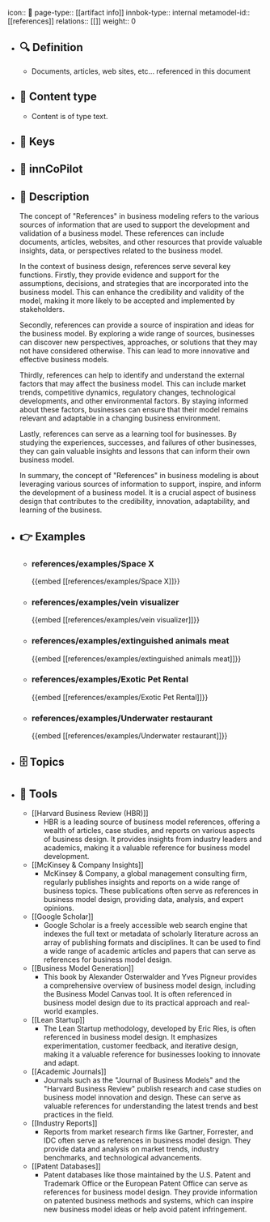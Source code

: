 icon:: 🧿
page-type:: [[artifact info]]
innbok-type:: internal
metamodel-id:: [[references]]
relations:: [[]]
weight:: 0

- ## 🔍 Definition
  - Documents, articles, web sites, etc... referenced in this document
- ## 📰 Content type 
  - Content is of type text.
  
- ## 🔑 Keys
  
- ## 🤖 innCoPilot
  
- ## 📖 Description
  The concept of "References" in business modeling refers to the various sources of information that are used to support the development and validation of a business model. These references can include documents, articles, websites, and other resources that provide valuable insights, data, or perspectives related to the business model.
  
  In the context of business design, references serve several key functions. Firstly, they provide evidence and support for the assumptions, decisions, and strategies that are incorporated into the business model. This can enhance the credibility and validity of the model, making it more likely to be accepted and implemented by stakeholders.
  
  Secondly, references can provide a source of inspiration and ideas for the business model. By exploring a wide range of sources, businesses can discover new perspectives, approaches, or solutions that they may not have considered otherwise. This can lead to more innovative and effective business models.
  
  Thirdly, references can help to identify and understand the external factors that may affect the business model. This can include market trends, competitive dynamics, regulatory changes, technological developments, and other environmental factors. By staying informed about these factors, businesses can ensure that their model remains relevant and adaptable in a changing business environment.
  
  Lastly, references can serve as a learning tool for businesses. By studying the experiences, successes, and failures of other businesses, they can gain valuable insights and lessons that can inform their own business model.
  
  In summary, the concept of "References" in business modeling is about leveraging various sources of information to support, inspire, and inform the development of a business model. It is a crucial aspect of business design that contributes to the credibility, innovation, adaptability, and learning of the business.
- ## 👉 Examples
  - ### references/examples/Space X
    {{embed [[references/examples/Space X]]}}
  - ### references/examples/vein visualizer
    {{embed [[references/examples/vein visualizer]]}}
  - ### references/examples/extinguished animals meat
    {{embed [[references/examples/extinguished animals meat]]}}
  - ### references/examples/Exotic Pet Rental
    {{embed [[references/examples/Exotic Pet Rental]]}}
  - ### references/examples/Underwater restaurant
    {{embed [[references/examples/Underwater restaurant]]}}
  
- ## 🗄️ Topics
  
- ## 🧰 Tools
  - [[Harvard Business Review (HBR)]]
    - HBR is a leading source of business model references, offering a wealth of articles, case studies, and reports on various aspects of business design. It provides insights from industry leaders and academics, making it a valuable reference for business model development.
  - [[McKinsey & Company Insights]]
    - McKinsey & Company, a global management consulting firm, regularly publishes insights and reports on a wide range of business topics. These publications often serve as references in business model design, providing data, analysis, and expert opinions.
  - [[Google Scholar]]
    - Google Scholar is a freely accessible web search engine that indexes the full text or metadata of scholarly literature across an array of publishing formats and disciplines. It can be used to find a wide range of academic articles and papers that can serve as references for business model design.
  - [[Business Model Generation]]
    - This book by Alexander Osterwalder and Yves Pigneur provides a comprehensive overview of business model design, including the Business Model Canvas tool. It is often referenced in business model design due to its practical approach and real-world examples.
  - [[Lean Startup]]
    - The Lean Startup methodology, developed by Eric Ries, is often referenced in business model design. It emphasizes experimentation, customer feedback, and iterative design, making it a valuable reference for businesses looking to innovate and adapt.
  - [[Academic Journals]]
    - Journals such as the "Journal of Business Models" and the "Harvard Business Review" publish research and case studies on business model innovation and design. These can serve as valuable references for understanding the latest trends and best practices in the field.
  - [[Industry Reports]]
    - Reports from market research firms like Gartner, Forrester, and IDC often serve as references in business model design. They provide data and analysis on market trends, industry benchmarks, and technological advancements.
  - [[Patent Databases]]
    - Patent databases like those maintained by the U.S. Patent and Trademark Office or the European Patent Office can serve as references for business model design. They provide information on patented business methods and systems, which can inspire new business model ideas or help avoid patent infringement.
